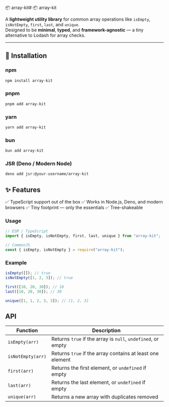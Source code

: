 📦 array-kit# 📦 array-kit

A **lightweight utility library** for common array operations like `isEmpty`, `isNotEmpty`, `first`, `last`, and `unique`.  
Designed to be **minimal**, **typed**, and **framework-agnostic** — a tiny alternative to Lodash for array checks.

---

## 🚀 Installation

### npm

```bash
npm install array-kit
```

### pnpm

```bash
pnpm add array-kit
```

### yarn

```bash
yarn add array-kit
```

### bun

```bash
bun add array-kit
```

### JSR (Deno / Modern Node)

```bash
deno add jsr:@your-username/array-kit
```

## ✨ Features

✅ TypeScript support out of the box
✅ Works in Node.js, Deno, and modern browsers
✅ Tiny footprint — only the essentials
✅ Tree-shakeable

### Usage

```ts
// ESM / TypeScript
import { isEmpty, isNotEmpty, first, last, unique } from "array-kit";

// CommonJS
const { isEmpty, isNotEmpty } = require("array-kit");
```

### Example

```ts
isEmpty([]); // true
isNotEmpty([1, 2, 3]); // true

first([10, 20, 30]); // 10
last([10, 20, 30]); // 30

unique([1, 1, 2, 3, 3]); // [1, 2, 3]
```

## API

| Function          | Description                                                  |
| ----------------- | ------------------------------------------------------------ |
| `isEmpty(arr)`    | Returns `true` if the array is `null`, `undefined`, or empty |
| `isNotEmpty(arr)` | Returns `true` if the array contains at least one element    |
| `first(arr)`      | Returns the first element, or `undefined` if empty           |
| `last(arr)`       | Returns the last element, or `undefined` if empty            |
| `unique(arr)`     | Returns a new array with duplicates removed                  |
